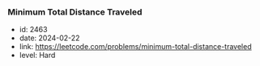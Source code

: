 ### Minimum Total Distance Traveled

* id: 2463
* date: 2024-02-22
* link: https://leetcode.com/problems/minimum-total-distance-traveled
* level: Hard
